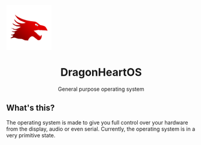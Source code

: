 <img src=".github/logo.png" height=120>
<h1 align=center>DragonHeartOS</h1>
<p align=center>General purpose operating system</p>
<bold><h2>What's this?</h2></bold>
The operating system is made to give you full control over your hardware from the display, audio or even serial. Currently, the operating system is in a very primitive state.
